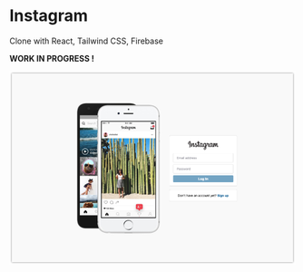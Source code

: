 # Instagram

Clone with React, Tailwind CSS, Firebase

**WORK IN PROGRESS !**

![Screenshot](https://github.com/teddy-beau/instagram/blob/main/public/images/screenshot.png)
